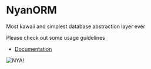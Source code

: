 # NyanORM
Most kawaii and simplest database abstraction layer ever


Please check out some usage guidelines

  * [Documentation](http://wiki.ubilling.net.ua/doku.php?id=nyanorm)

![NYA!](http://piclod.com/i/1576549155/nyanorm.gif)